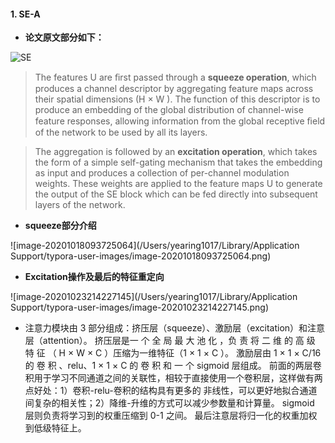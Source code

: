 #### 1. SE-A

- **论文原文部分如下：**

![SE](/Users/yearing1017/Desktop/论文图/SE.png)

> The features U are ﬁrst passed through a **squeeze operation**, which produces a channel descriptor by aggregating feature maps across their spatial dimensions (H × W ). The function of this descriptor is to produce an embedding of the global distribution of channel-wise feature responses, allowing information from the global receptive ﬁeld of the network to be used by all its layers.

> The aggregation is followed by an **excitation operation**, which takes the form of a simple self-gating mechanism that takes the embedding as input and produces a collection of per-channel modulation weights. These weights are applied to the feature maps U to generate the output of the SE block which can be fed directly into subsequent layers of the network.

- **squeeze部分介绍**

![image-20201018093725064](/Users/yearing1017/Library/Application Support/typora-user-images/image-20201018093725064.png)

- **Excitation操作及最后的特征重定向**

![image-20201023214227145](/Users/yearing1017/Library/Application Support/typora-user-images/image-20201023214227145.png)

- 注意力模块由 3 部分组成：挤压层（squeeze）、激励层（excitation）和注意层（attention）。 挤压层是一 个 全 局 最 大 池 化 ，负 责 将 二 维 的 高 级 特 征 （ H × W × C ）压缩为一维特征（1 × 1 × C ）。 激励层由 1 × 1 × C/16 的 卷 积 、relu、1 × 1 × C 的 卷 积 和 一 个 sigmoid 层组成。 前面的两层卷积用于学习不同通道之间的关联性，相较于直接使用一个卷积层，这样做有两点好处：1）卷积-relu-卷积的结构具有更多的 非线性，可以更好地拟合通道间复杂的相关性；2）降维-升维的方式可以减少参数量和计算量。 sigmoid 层则负责将学习到的权重压缩到 0-1 之间。 最后注意层将归一化的权重加权到低级特征上。

